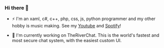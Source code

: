 ### Hi there 👋
- ⚡ I'm an xaml, c#, c++, php, css, js, python programmer and my other hobby is music making. See my [Youtube](https://www.youtube.com/channel/UCWTLhpXBvl0g8bMhg4ZhM4w) and [Spotify](https://open.spotify.com/artist/5i2L3lzGSRZBXlQo2y7Bfo)!

- 🔭 I'm currently working on TheRiverChat. This is the world's fastest and most secure chat system, with the easiest custom UI. 

<!--
**kapasifulop/kapasifulop** is a ✨ _special_ ✨ repository because its `README.md` (this file) appears on your GitHub profile.

Here are some ideas to get you started:

- 🔭 I’m currently working on ...
- 🌱 I’m currently learning ...
- 👯 I’m looking to collaborate on ...
- 🤔 I’m looking for help with ...
- 💬 Ask me about ...
- 📫 How to reach me: ...
- 😄 Pronouns: ...
- ⚡ Fun fact: ...
-->
